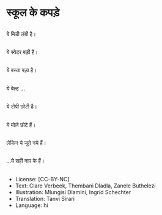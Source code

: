 # स्कूल के कपड़े

##
ये मिडी लंबी है।

##
ये स्वेटर बड़ी है।

##
ये बस्ता बड़ा है।

##
ये बेल्ट ...

##
ये टोपी छोटी है।

##
ये मोज़े छोटे हैं।

##
लेकिन ये जूते नये हैं।

##
...ये सही नाप के हैं।

##
* License: [CC-BY-NC]
* Text: Clare Verbeek, Thembani Dladla, Zanele Buthelezi
* Illustration: Mlungisi Dlamini, Ingrid Schechter
* Translation: Tanvi Sirari
* Language: hi
